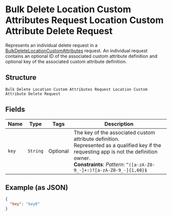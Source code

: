 
# Bulk Delete Location Custom Attributes Request Location Custom Attribute Delete Request

Represents an individual delete request in a [BulkDeleteLocationCustomAttributes](../../doc/api/location-custom-attributes.md#bulk-delete-location-custom-attributes)
request. An individual request contains an optional ID of the associated custom attribute definition
and optional key of the associated custom attribute definition.

## Structure

`Bulk Delete Location Custom Attributes Request Location Custom Attribute Delete Request`

## Fields

| Name | Type | Tags | Description |
|  --- | --- | --- | --- |
| `key` | `String` | Optional | The key of the associated custom attribute definition.<br>Represented as a qualified key if the requesting app is not the definition owner.<br>**Constraints**: *Pattern*: `^([a-zA-Z0-9_-]+:)?[a-zA-Z0-9_-]{1,60}$` |

## Example (as JSON)

```json
{
  "key": "key8"
}
```

